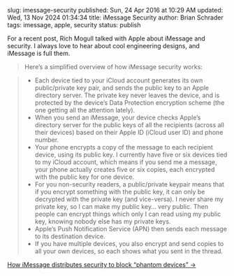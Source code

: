 slug: imessage-security
published: Sun, 24 Apr 2016 at 10:29 AM
updated: Wed, 13 Nov 2024 01:34:34 
title: iMessage Security
author: Brian Schrader
tags: imessage, apple, security
status: publish

For a recent post, Rich Mogull talked with Apple about iMessage and security. I
always love to hear about cool engineering designs, and iMessage is
full them. 

> Here’s a simplified overview of how iMessage security works:

> - Each device tied to your iCloud account generates its own public/private key
pair, and sends the public key to an Apple directory server. The private key
never leaves the device, and is protected by the device’s Data Protection
encryption scheme (the one getting all the attention lately).
> - When you send an iMessage, your device checks Apple’s directory server for the public keys of all the recipients (across all their devices) based on their
Apple ID (iCloud user ID) and phone number.
> - Your phone encrypts a copy of the message to each recipient device, using its
public key. I currently have five or six devices tied to my iCloud account,
which means if you send me a message, your phone actually creates five or six
copies, each encrypted with the public key for one device.
> - For you non-security readers, a public/private keypair means that if you
encrypt something with the public key, it can only be decrypted with the
private key (and vice-versa). I never share my private key, so I can make my
public key… very public. Then people can encrypt things which only I can read
using my public key, knowing nobody else has my private keys.
> - Apple’s Push Notification Service (APN) then sends each message to its
destination device.
> - If you have multiple devices, you also encrypt and send copies to all your own devices, so each shows what you sent in the thread.

[How iMessage distributes security to block “phantom devices”
&#8594;](https://securosis.com/blog/how-imessage-distributes-security-to-block-phantom-devices)
